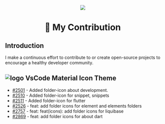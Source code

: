 <div align="center">
  <img src="https://github.com/user-attachments/assets/1b1d3a8d-c9c9-4c4e-8508-ba3afe8868ee"></img>
  <h1>🚀 My Contribution</h1>
</div>

## Introduction
I make a continuous effort to contribute to or create open-source projects to encourage a healthy developer community.

## ![logo](https://github.com/user-attachments/assets/8969ce91-a513-49ce-9874-ef0d297f5c45) VsCode Material Icon Theme

- [#2501](https://github.com/material-extensions/vscode-material-icon-theme/pull/2501) - Added folder-icon about development.
- [#2510](https://github.com/material-extensions/vscode-material-icon-theme/pull/2510) - Added folder-icon for snippet, snippets
- [#2511](https://github.com/material-extensions/vscode-material-icon-theme/pull/2511) - Added folder-icon for flutter
- [#2526](https://github.com/material-extensions/vscode-material-icon-theme/pull/2526) - feat: add folder icons for element and elements folders
- [#2757](https://github.com/material-extensions/vscode-material-icon-theme/pull/2757) - feat: feat(icons): add folder icons for liquibase
- [#2869](https://github.com/material-extensions/vscode-material-icon-theme/pull/2869) - feat: add folder icons for about dart
